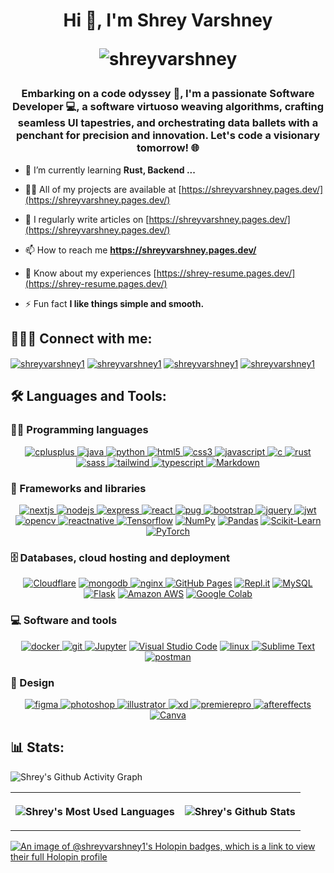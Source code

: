 <h1 align="center">
  Hi 👋, I'm Shrey Varshney
  <p align = "center">
    <img align="center" src="https://readme-typing-svg.herokuapp.com/?center=True&lines=Software+Developer;Python+Developer;Web+Developer" alt="shreyvarshney"/>
  </p>
</h1>
<h3 align="center">Embarking on a code odyssey 🚀, I'm a passionate Software Developer 💻, a software virtuoso weaving algorithms, crafting seamless UI tapestries, and orchestrating data ballets with a penchant for precision and innovation. Let's code a visionary tomorrow! 🌐</h3>

- 🌱 I’m currently learning **Rust, Backend ...**

- 👨‍💻 All of my projects are available at [https://shreyvarshney.pages.dev/](https://shreyvarshney.pages.dev/)

- 📝 I regularly write articles on [https://shreyvarshney.pages.dev/](https://shreyvarshney.pages.dev/)

- 📫 How to reach me **https://shreyvarshney.pages.dev/**

- 📄 Know about my experiences [https://shrey-resume.pages.dev/](https://shrey-resume.pages.dev/)

- ⚡ Fun fact **I like things simple and smooth.**

## 🙋‍♂️🌐 Connect with me:

<p align="left">
  <a href="https://www.linkedin.com/in/shreyvarshney1" target="_blank"><img align="center" src="https://img.shields.io/badge/linkedin-%230077B5.svg?style=for-the-badge&logo=linkedin&logoColor=white" alt="shreyvarshney1"/></a>
  <a href="https://instagram.com/shreyvarshney1" target="_blank"><img align="center" src="https://img.shields.io/badge/Instagram-%23E4405F.svg?style=for-the-badge&logo=Instagram&logoColor=white" alt="shreyvarshney1"/></a>
  <a href="https://www.leetcode.com/shreyvarshney1" target="_blank"><img align="center" src="https://img.shields.io/badge/LeetCode-000000?style=for-the-badge&logo=LeetCode&logoColor=#d16c06" alt="shreyvarshney1"/></a>
  <a href="https://auth.geeksforgeeks.org/user/shreyvarshney1" target="_blank"><img align="center" src="https://img.shields.io/badge/GeeksforGeeks-gray?style=for-the-badge&logo=geeksforgeeks&logoColor=35914c" alt="shreyvarshney1"/></a>
</p>

## 🛠️ Languages and Tools:

### 👨‍💻 Programming languages

<p align="center">
  <a href="https://www.w3schools.com/cpp/" target="_blank" rel="noreferrer"> <img src="https://img.shields.io/badge/c++-%2300599C.svg?style=for-the-badge&logo=c%2B%2B&logoColor=white" alt="cplusplus"/> </a> 
  <a href="https://www.java.com" target="_blank" rel="noreferrer"> <img src="https://img.shields.io/badge/java-%23ED8B00.svg?style=for-the-badge&logo=openjdk&logoColor=white" alt="java"/> </a> 
  <a href="https://www.python.org" target="_blank" rel="noreferrer"> <img src="https://img.shields.io/badge/python-3670A0?style=for-the-badge&logo=python&logoColor=ffdd54" alt="python"/> </a> 
  <a href="https://www.w3.org/html/" target="_blank" rel="noreferrer"> <img src="https://img.shields.io/badge/html5-%23E34F26.svg?style=for-the-badge&logo=html5&logoColor=white" alt="html5"/> </a> 
  <a href="https://www.w3schools.com/css/" target="_blank" rel="noreferrer"> <img src="https://img.shields.io/badge/css3-%231572B6.svg?style=for-the-badge&logo=css3&logoColor=white" alt="css3"/> </a> 
  <a href="https://developer.mozilla.org/en-US/docs/Web/JavaScript" target="_blank" rel="noreferrer"> <img src="https://img.shields.io/badge/javascript-%23323330.svg?style=for-the-badge&logo=javascript&logoColor=%23F7DF1E" alt="javascript"/> </a> 
  <a href="https://www.cprogramming.com/" target="_blank" rel="noreferrer"> <img src="https://img.shields.io/badge/c-%2300599C.svg?style=for-the-badge&logo=c&logoColor=white" alt="c"/> </a> 
  <a href="https://www.rust-lang.org" target="_blank" rel="noreferrer"> <img src="https://img.shields.io/badge/rust-%23000000.svg?style=for-the-badge&logo=rust&logoColor=white" alt="rust"/> </a> 
  <a href="https://sass-lang.com" target="_blank" rel="noreferrer"> <img src="https://img.shields.io/badge/SASS-hotpink.svg?style=for-the-badge&logo=SASS&logoColor=white" alt="sass"/> </a> 
  <a href="https://tailwindcss.com/" target="_blank" rel="noreferrer"> <img src="https://img.shields.io/badge/tailwindcss-%2338B2AC.svg?style=for-the-badge&logo=tailwind-css&logoColor=white" alt="tailwind"/> </a> 
  <a href="https://www.typescriptlang.org/" target="_blank" rel="noreferrer"> <img src="https://img.shields.io/badge/typescript-%23007ACC.svg?style=for-the-badge&logo=typescript&logoColor=white" alt="typescript"/> </a> 
  <a href="#"><img alt="Markdown" src="https://img.shields.io/badge/markdown-%23000000.svg?style=for-the-badge&logo=markdown&logoColor=white"></a>  
</p>

### 🧰 Frameworks and libraries

<p align="center">
  <a href="https://nextjs.org/" target="_blank" rel="noreferrer"> <img src="https://img.shields.io/badge/Next-black?style=for-the-badge&logo=next.js&logoColor=white" alt="nextjs"/> </a> 
  <a href="https://nodejs.org" target="_blank" rel="noreferrer"> <img src="https://img.shields.io/badge/node.js-6DA55F?style=for-the-badge&logo=node.js&logoColor=white" alt="nodejs"/> </a> 
  <a href="https://expressjs.com" target="_blank" rel="noreferrer"> <img src="https://img.shields.io/badge/express.js-%23404d59.svg?style=for-the-badge&logo=express&logoColor=%2361DAFB" alt="express"/> </a> 
  <a href="https://reactjs.org/" target="_blank" rel="noreferrer"> <img src="https://img.shields.io/badge/react-%2320232a.svg?style=for-the-badge&logo=react&logoColor=%2361DAFB" alt="react"/> </a> 
  <a href="https://pugjs.org" target="_blank" rel="noreferrer"> <img src="https://img.shields.io/badge/Pug-FFF?style=for-the-badge&logo=pug&logoColor=A86454" alt="pug"/> </a> 
  <a href="https://getbootstrap.com" target="_blank" rel="noreferrer"> <img src="https://img.shields.io/badge/bootstrap-%238511FA.svg?style=for-the-badge&logo=bootstrap&logoColor=white" alt="bootstrap"/> </a> 
  <a href="https://jquery.com/" target="_blank" rel="noreferrer"> <img src="https://img.shields.io/badge/jquery-%230769AD.svg?style=for-the-badge&logo=jquery&logoColor=white" alt="jquery"/> </a> 
  <a href="https://jwt.io/" target="_blank" rel="noreferrer"> <img src="https://img.shields.io/badge/JWT-black?style=for-the-badge&logo=JSON%20web%20tokens" alt="jwt"/> </a> 
  <a href="https://opencv.org/" target="_blank" rel="noreferrer"> <img src="https://img.shields.io/badge/opencv-%23white.svg?style=for-the-badge&logo=opencv&logoColor=white" alt="opencv"/> </a>
  <a href="https://reactnative.dev/" target="_blank" rel="noreferrer"> <img src="https://img.shields.io/badge/react_native-%2320232a.svg?style=for-the-badge&logo=react&logoColor=%2361DAFB" alt="reactnative"/> </a> 
  <a href="https://www.tensorflow.org/"><img alt="Tensorflow" src="https://img.shields.io/badge/TensorFlow-%23FF6F00.svg?style=for-the-badge&logo=TensorFlow&logoColor=white"></a>
  <a href="https://numpy.org/"><img alt="NumPy" src="https://img.shields.io/badge/numpy-%23013243.svg?style=for-the-badge&logo=numpy&logoColor=white"></a>
  <a href="https://pandas.pydata.org/"><img alt="Pandas" src="https://img.shields.io/badge/pandas-%23150458.svg?style=for-the-badge&logo=pandas&logoColor=white"></a>
  <a href="https://scikit-learn.org/"><img alt="Scikit-Learn" src="https://img.shields.io/badge/scikit--learn-%23F7931E.svg?style=for-the-badge&logo=scikit-learn&logoColor=white" ></a>
  <a href="https://pytorch.org/"><img alt="PyTorch" src="https://img.shields.io/badge/PyTorch-%23EE4C2C.svg?style=for-the-badge&logo=PyTorch&logoColor=white" ></a>
</p>

### 🗄️ Databases, cloud hosting and deployment

<p align="center">
  <a href="https://www.cloudflare.com/"><img alt="Cloudflare" src="https://img.shields.io/badge/Cloudflare-F38020?style=for-the-badge&logo=Cloudflare&logoColor=white"></a> 
  <a href="https://www.mongodb.com/" target="_blank" rel="noreferrer"> <img src="https://img.shields.io/badge/MongoDB-%234ea94b.svg?style=for-the-badge&logo=mongodb&logoColor=white" alt="mongodb"/> </a> 
  <a href="https://www.nginx.com" target="_blank" rel="noreferrer"> <img src="https://img.shields.io/badge/nginx-%23009639.svg?style=for-the-badge&logo=nginx&logoColor=white" alt="nginx"/> </a> 
  <a href="#"><img alt="GitHub Pages" src="https://img.shields.io/badge/github%20pages-121013?style=for-the-badge&logo=github&logoColor=white"></a>
  <a href="https://replit.com/"><img alt="Repl.it" src="https://img.shields.io/badge/Replit-DD1200?style=for-the-badge&logo=Replit&logoColor=white"></a>
  <a href="https://www.mysql.com/"><img alt="MySQL" src="https://img.shields.io/badge/mysql-4479A1.svg?style=for-the-badge&logo=mysql&logoColor=white"></a>  
  <a href="https://flask.palletsprojects.com/"><img alt="Flask" src="https://img.shields.io/badge/flask-%23000.svg?style=for-the-badge&logo=flask&logoColor=white"></a> 
  <a href="https://aws.amazon.com/"><img alt="Amazon AWS" src="https://img.shields.io/badge/AWS-%23FF9900.svg?style=for-the-badge&logo=amazon-aws&logoColor=white"></a> 
  <a href="https://colab.research.google.com/"><img alt="Google Colab" src="https://img.shields.io/badge/google%20colab-F9AB00?style=for-the-badge&logo=googlecolab&logoColor=white"></a> 
</p>

### 💻 Software and tools

<p align="center">
  <a href="https://www.docker.com/" target="_blank" rel="noreferrer"> <img src="https://img.shields.io/badge/docker-%230db7ed.svg?style=for-the-badge&logo=docker&logoColor=white" alt="docker"/> </a> 
  <a href="https://git-scm.com/" target="_blank" rel="noreferrer"> <img src="https://img.shields.io/badge/git-%23F05033.svg?style=for-the-badge&logo=git&logoColor=white" alt="git"/> </a> 
  <a href="https://jupyter.org"><img alt="Jupyter" src="https://img.shields.io/badge/jupyter-%23FA0F00.svg?style=for-the-badge&logo=jupyter&logoColor=white"></a>
  <a href="https://code.visualstudio.com/"><img alt="Visual Studio Code" src="https://img.shields.io/badge/Visual%20Studio%20Code-0078d7.svg?style=for-the-badge&logo=visual-studio-code&logoColor=white"></a>
  <a href="https://www.linux.org/" target="_blank" rel="noreferrer"> <img src="https://img.shields.io/badge/Linux-FCC624?style=for-the-badge&logo=linux&logoColor=black" alt="linux"/> </a> 
  <a href="https://sublimetext.com/"><img alt="Sublime Text" src="https://img.shields.io/badge/sublime_text-%23575757.svg?style=for-the-badge&logo=sublime-text&logoColor=important"></a>
  <a href="https://postman.com" target="_blank" rel="noreferrer"> <img src="https://img.shields.io/badge/Postman-FF6C37?style=for-the-badge&logo=postman&logoColor=white" alt="postman"/> </a> 
</p>

### 📐 Design
<p align="center">
  <a href="https://www.figma.com/" target="_blank" rel="noreferrer"> <img src="https://img.shields.io/badge/figma-%23F24E1E.svg?style=for-the-badge&logo=figma&logoColor=white" alt="figma"/> </a>
  <a href="https://www.photoshop.com/en" target="_blank" rel="noreferrer"> <img src="https://img.shields.io/badge/adobe%20photoshop-%2331A8FF.svg?style=for-the-badge&logo=adobe%20photoshop&logoColor=white" alt="photoshop"/> </a> 
  <a href="https://www.adobe.com/in/products/illustrator.html" target="_blank" rel="noreferrer"> <img src="https://img.shields.io/badge/adobe%20illustrator-%23FF9A00.svg?style=for-the-badge&logo=adobe%20illustrator&logoColor=white" alt="illustrator"/> </a> 
  <a href="https://www.adobe.com/products/xd.html" target="_blank" rel="noreferrer"> <img src="https://img.shields.io/badge/Adobe%20XD-470137?style=for-the-badge&logo=Adobe%20XD&logoColor=#FF61F6" alt="xd"/> </a> 
  <a href="https://www.adobe.com/products/premierepro.html" target="_blank" rel="noreferrer"> <img src="https://img.shields.io/badge/Adobe%20Premiere%20Pro-9999FF.svg?style=for-the-badge&logo=Adobe%20Premiere%20Pro&logoColor=white" alt="premierepro"/> </a> 
  <a href="https://www.adobe.com/products/aftereffects.html" target="_blank" rel="noreferrer"> <img src="https://img.shields.io/badge/Adobe%20After%20Effects-9999FF.svg?style=for-the-badge&logo=Adobe%20After%20Effects&logoColor=white" alt="aftereffects"/> </a> 
  <a href="https://www.canva.com/"><img alt="Canva" src="https://img.shields.io/badge/Canva-%2300C4CC.svg?style=for-the-badge&logo=Canva&logoColor=white"></a>
</p>

## 📊 Stats:
<table>
  <tr>
    <p><img align="center" src="https://github-readme-activity-graph.vercel.app/graph?username=shreyvarshney1&bg_color=171515&color=F85D7F&line=FFAC1C&point=AAFF00&area=true&hide_border=true" alt="Shrey's Github Activity Graph"/></p>
  </tr>
  <tr>
    <th>
      <p><img align="center" src="https://github-readme-stats.vercel.app/api/top-langs/?username=shreyvarshney1&title_color=F85D7F&bg_color=171515&text_color=FFAC1C&hide_border=true&include_all_commits=true&count_private=true&layout=donut" alt="Shrey's Most Used Languages"/></p>
    </th>
    <th>
      <p><img align="center" src="https://denvercoder1-github-readme-stats.vercel.app/api?username=shreyvarshney1&show_icons=true&count_private=true&theme=radical&hide_border=true&bg_color=171515&title_color=F85D7F&icon_color=AAFF00&text_color=FFAC1C" alt="Shrey's Github Stats" /></p>
    </th>
  </tr>
</table>

[![An image of @shreyvarshney1's Holopin badges, which is a link to view their full Holopin profile](https://holopin.me/shrey5908)](https://holopin.io/@shrey5908)
